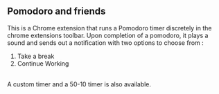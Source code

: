 Pomodoro and friends
------------

This is a Chrome extension that runs a Pomodoro timer discretely in the chrome extensions toolbar. Upon completion of a pomodoro, it plays a sound and sends out a notification with two options to choose from : <br>
<ol> 
<li>Take a break
<li>Continue Working
</ol> 
<br>
A custom timer and a 50-10 timer is also available.
